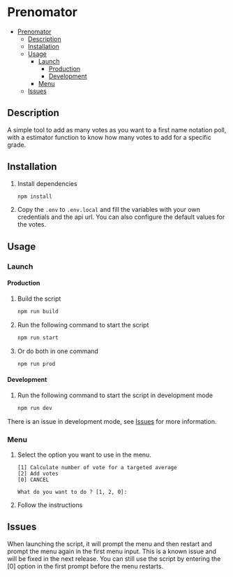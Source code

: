 # Prenomator

- [Prenomator](#prenomator)
  - [Description](#description)
  - [Installation](#installation)
  - [Usage](#usage)
    - [Launch](#launch)
      - [Production](#production)
      - [Development](#development)
    - [Menu](#menu)
  - [Issues](#issues)


## Description

A simple tool to add as many votes as you want to a first name notation poll, with a estimator function to know how many votes to add for a specific grade.

## Installation

1. Install dependencies
    ```bash
    npm install
    ```
2. Copy the `.env` to `.env.local` and fill the variables with your own credentials and the api url. You can also configure the default values for the votes.

## Usage

### Launch
#### Production

1. Build the script

    ```bash
    npm run build
    ```

2. Run the following command to start the script

    ```bash
    npm run start
    ```

3. Or do both in one command

    ```bash
    npm run prod
    ```

#### Development

1. Run the following command to start the script in development mode

    ```bash
    npm run dev
    ```
   
There is an issue in development mode, see [Issues](#issues) for more information.

### Menu

1. Select the option you want to use in the menu.

    ```
    [1] Calculate number of vote for a targeted average
    [2] Add votes
    [0] CANCEL

    What do you want to do ? [1, 2, 0]:
    ```

2. Follow the instructions


## Issues

When launching the script, it will prompt the menu and then restart and prompt the menu again in the first menu input. This is a known issue and will be fixed in the next release. You can still use the script by entering the [0] option in the first prompt before the menu restarts.
